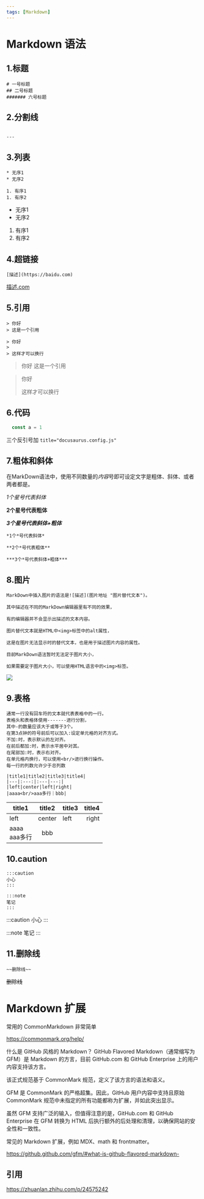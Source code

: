```yaml
---
tags: [Markdown]
---
```


# Markdown 语法

## 1.标题

```
# 一号标题
## 二号标题
####### 六号标题
```

## 2.分割线

```

---

```
## 3.列表

```
* 无序1
* 无序2

1. 有序1
1. 有序2
```
* 无序1
* 无序2

1. 有序1
1. 有序2

## 4.超链接

```
[描述](https://baidu.com)
```
[描述.com](https://baidu.com)


## 5.引用
```
> 你好
> 这是一个引用

> 你好
>
> 这样才可以换行
```

> 你好
> 这是一个引用

> 你好
>
> 这样才可以换行


## 6.代码

```js title="docusaurus.config.js"
  const a = 1
```

三个反引号加 `title="docusaurus.config.js"`


## 7.粗体和斜体
在MarkDown语法中，使用不同数量的*内容*号即可设定文字是粗体、斜体、或者两者都是。

*1个星号代表斜体*

**2个星号代表粗体**

***3个星号代表斜体+粗体***

```
*1个*号代表斜体*

**2个*号代表粗体**

***3个*号代表斜体+粗体***
```

## 8.图片

```
MarkDown中插入图片的语法是![描述](图片地址 "图片替代文本")。

其中描述在不同的MarkDown编辑器里有不同的效果，

有的编辑器并不会显示出描述的文本内容。

图片替代文本就是HTML中<img>标签中的alt属性，

这是在图片无法显示时的替代文本，也是用于描述图片内容的属性。

目前MarkDown语法暂时无法定于图片大小，

如果需要定于图片大小，可以使用HTML语言中的<img>标签。
```

<img src="https://pic2.zhimg.com/80/v2-f617b11cbb8b4ab314e441c7ec95f555_1440w.webp"/>

## 9.表格

```符号|是表格中每一列单元格的分割。
通常一行没有回车符的文本就代表表格中的一行。
表格头和表格体使用-------进行分割，
其中-的数量应该大于或等于3个。
在第3点钟的符号前后可以加入:设定单元格的对齐方式。
不加:时，表示默认的左对齐。
在前后都加:时，表示水平居中对其。
在尾部加:时，表示右对齐。
在单元格内换行，可以使用<br/>进行换行操作。
每一行的列数允许少于总列数

|title1|title2|title3|title4|
|---|:---:|:---|---:|
|left|center|left|right|
|aaaa<br/>aaa多行｜bbb|
```

|title1|title2|title3|title4|
|---|:---:|:---|---:|
|left|center|left|right|
|aaaa<br/>aaa多行|bbb|


## 10.caution

```
:::caution
小心
:::

:::note
笔记
:::
```
:::caution
小心
:::

:::note
笔记
:::

## 11.删除线

```
~~删除线~~
```

~~删除线~~


# Markdown 扩展

常用的 CommonMarkdown 非常简单

https://commonmark.org/help/



什么是 GitHub 风格的 Markdown？
GitHub Flavored Markdown（通常缩写为 GFM）是 Markdown 的方言，目前 GitHub.com 和 GitHub Enterprise 上的用户内容支持该方言。

该正式规范基于 CommonMark 规范，定义了该方言的语法和语义。

GFM 是 CommonMark 的严格超集。因此，GitHub 用户内容中支持且原始 CommonMark 规范中未指定的所有功能都称为扩展，并如此突出显示。

虽然 GFM 支持广泛的输入，但值得注意的是，GitHub.com 和 GitHub Enterprise 在 GFM 转换为 HTML 后执行额外的后处理和清理，以确保网站的安全性和一致性。



常见的 Markdown 扩展，例如 MDX、math 和 frontmatter。



https://github.github.com/gfm/#what-is-github-flavored-markdown-

## 引用
https://zhuanlan.zhihu.com/p/24575242


